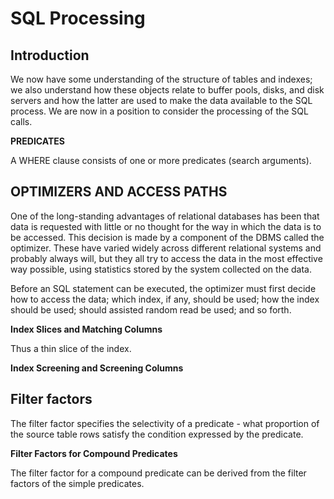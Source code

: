 # SQL Processing

## Introduction

We now have some understanding of the structure of tables and indexes; we also understand how these objects relate to buffer pools, disks, and disk servers and how the latter are used to make the data available to the SQL process. We are now in a position to consider the processing of the SQL calls.

**PREDICATES**

A WHERE clause consists of one or more predicates (search arguments).

## OPTIMIZERS AND ACCESS PATHS

One of the long-standing advantages of relational databases has been that data is requested with little or no thought for the way in which the data is to be accessed. This decision is made by a component of the DBMS called the optimizer. These have varied widely across different relational systems and probably always will, but they all try to access the data in the most effective way possible, using statistics stored by the system collected on the data.

Before an SQL statement can be executed, the optimizer must first decide how to access the data; which index, if any, should be used; how the index should be used; should assisted random read be used; and so forth.

**Index Slices and Matching Columns**

Thus a thin slice of the index.

**Index Screening and Screening Columns**

## Filter factors

The filter factor specifies the selectivity of a predicate - what proportion of the source table rows satisfy the condition expressed by the predicate.

**Filter Factors for Compound Predicates**

The filter factor for a compound predicate can be derived from the filter factors of the simple predicates.
